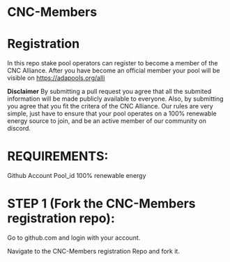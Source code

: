 # CNC-Members

# Registration
In this repo stake pool operators can register to become a member of the CNC Alliance. After you have become an official member your pool will be visible on https://adapools.org/alli 

**Disclaimer** By submitting a pull request you agree that all the submited information will be made publicly available to everyone. Also, by submitting you agree that you fit the critera of the CNC Alliance. Our rules are very simple, just have to ensure that your pool operates on a 100% renewable energy source to join, and be an active member of our community on discord.

# REQUIREMENTS:
Github Account
Pool_id
100% renewable energy

# STEP 1 (Fork the CNC-Members registration repo):
Go to github.com and login with your account.

Navigate to the CNC-Members registration Repo and fork it.
